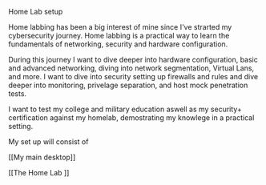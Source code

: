 Home Lab setup 


Home labbing has been a big interest of mine since I've strarted my cybersecurity journey. Home labbing is a practical way to learn the fundamentals of networking, security and hardware configuration. 

During this journey I want to dive deeper into hardware configuration, basic and advanced networking, diving into network segmentation, Virtual Lans, and more. I want to dive into security setting up firewalls and rules and dive deeper into monitoring, privelage separation, and host mock penetration tests. 

I want to test my college and military education aswell as my security+ certification against my homelab, demostrating my knowlege in a practical setting. 

My set up will consist of 

[[My main desktop]]

[[The Home Lab ]]

